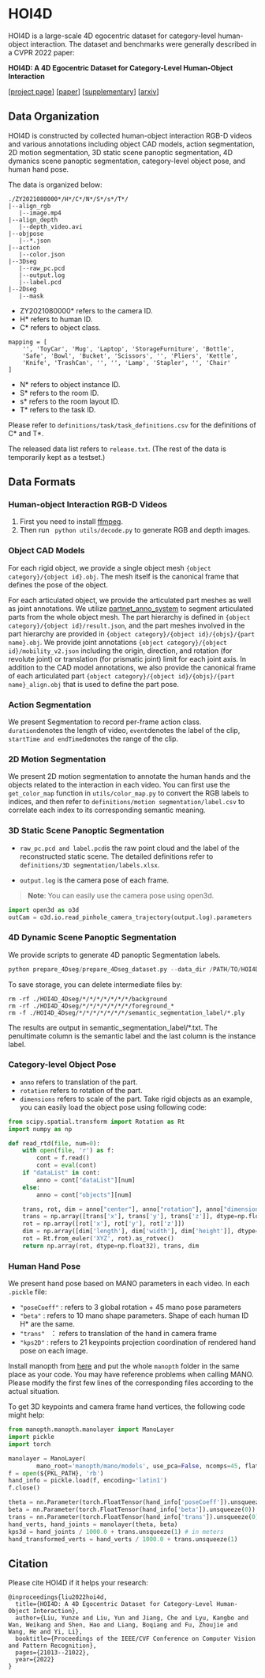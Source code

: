 # HOI4D

HOI4D is a large-scale 4D egocentric dataset for category-level human-object interaction. The dataset and benchmarks were generally described in a CVPR 2022 paper:

**HOI4D: A 4D Egocentric Dataset for Category-Level Human-Object Interaction**

[[project page](https://hoi4d.github.io/)] [[paper](https://hoi4d.github.io/HOI4D_cvpr2022.pdf)] [[supplementary](https://hoi4d.github.io/supp_cvpr2022.pdf)] [[arxiv](https://arxiv.org/pdf/2203.01577.pdf)]

## Data Organization

HOI4D is constructed by collected human-object interaction RGB-D videos and various annotations including object CAD models, action segmentation, 2D motion segmentation, 3D static scene panoptic segmentation, 4D dymanics scene panoptic segmentation, category-level object pose, and human hand pose.

The data is organized below:
```
./ZY2021080000*/H*/C*/N*/S*/s*/T*/
|--align_rgb
   |--image.mp4
|--align_depth
   |--depth_video.avi
|--objpose
   |--*.json
|--action
   |--color.json
|--3Dseg
   |--raw_pc.pcd
   |--output.log
   |--label.pcd
|--2Dseg
   |--mask
```
- ZY2021080000* refers to the camera ID.
- H* refers to human ID.
- C* refers to object class.    
```
mapping = [
    '', 'ToyCar', 'Mug', 'Laptop', 'StorageFurniture', 'Bottle',
    'Safe', 'Bowl', 'Bucket', 'Scissors', '', 'Pliers', 'Kettle',
    'Knife', 'TrashCan', '', '', 'Lamp', 'Stapler', '', 'Chair'
]
```
- N* refers to object instance ID.
- S* refers to the room ID.
- s* refers to the room layout ID.
- T* refers to the task ID.

Please refer to ```definitions/task/task_definitions.csv``` for the definitions of C\* and T\*.

The released data list refers to ```release.txt```. (The rest of the data is temporarily kept as a testset.)
## Data Formats

### Human-object Interaction RGB-D Videos

1. First you need to install [ffmpeg](https://ffmpeg.org/).
2. Then run ``` python utils/decode.py``` to generate RGB and depth images.

### Object CAD Models

For each rigid object, we provide a single object mesh ```{object category}/{object id}.obj```. The mesh itself is the canonical frame that defines the pose of the object.

For each articulated object, we provide the articulated part meshes as well as joint annotations. We utilize [partnet_anno_system](https://github.com/daerduoCarey/partnet_anno_system) to segment articulated parts from the whole object mesh. The part hierarchy is defined in ```{object category}/{object id}/result.json```, and the part meshes involved in the part hierarchy are provided in ```{object category}/{object id}/{objs}/{part name}.obj```. We provide joint annotations ```{object category}/{object id}/mobility_v2.json``` including the origin, direction, and rotation (for revolute joint) or translation (for prismatic joint) limit for each joint axis. In addition to the CAD model annotations, we also provide the canonical frame of each articulated part ```{object category}/{object id}/{objs}/{part name}_align.obj``` that is used to define the part pose.

### Action Segmentation

We present Segmentation to record per-frame action class. ```duration```denotes the length of video, ```event```denotes the label of the clip, ```startTime and endTime```denotes the range of the clip.


### 2D Motion Segmentation

We present 2D motion segmentation to annotate the human hands and the objects related to the interaction in each video. You can first use the ```get_color_map``` function in ```utils/color_map.py``` to convert the RGB labels to indices, and then refer to ```definitions/motion segmentation/label.csv``` to correlate each index to its corresponding semantic meaning.

### 3D Static Scene Panoptic Segmentation

- ```raw_pc.pcd and label.pcd```is the raw point cloud and the label of the reconstructed static scene. The detailed definitions refer to ```definitions/3D segmentation/labels.xlsx```.

- ```output.log``` is the camera pose of each frame.

>**Note**: You can easily use the camera pose using open3d.
```python
import open3d as o3d
outCam = o3d.io.read_pinhole_camera_trajectory(output.log).parameters
```

### 4D Dynamic Scene Panoptic Segmentation

We provide scripts to generate 4D panoptic Segmentation labels. 
```python
python prepare_4Dseg/prepare_4Dseg_dataset.py --data_dir /PATH/TO/HOI4D --output_dir /PATH/TO/HOI4D_4Dseg
```
To save storage, you can delete intermediate files by:
```
rm -rf ./HOI4D_4Dseg/*/*/*/*/*/*/*/background
rm -rf ./HOI4D_4Dseg/*/*/*/*/*/*/*/foreground_*
rm -f ./HOI4D_4Dseg/*/*/*/*/*/*/*/semantic_segmentation_label/*.ply
```
The results are output in semantic_segmentation_label/*.txt. The penultimate column is the semantic label and the last column is the instance label. 

### Category-level Object Pose

- ```anno``` refers to translation of the part.
- ```rotation``` refers to rotation of the part.
- ```dimensions``` refers to scale of the part.
Take rigid objects as an example, you can easily load the object pose using following code: 

```python
from scipy.spatial.transform import Rotation as Rt
import numpy as np

def read_rtd(file, num=0):
    with open(file, 'r') as f:
        cont = f.read()
        cont = eval(cont)
    if "dataList" in cont:
        anno = cont["dataList"][num]
    else:
        anno = cont["objects"][num]

    trans, rot, dim = anno["center"], anno["rotation"], anno["dimensions"]
    trans = np.array([trans['x'], trans['y'], trans['z']], dtype=np.float32)
    rot = np.array([rot['x'], rot['y'], rot['z']])
    dim = np.array([dim['length'], dim['width'], dim['height']], dtype=np.float32)
    rot = Rt.from_euler('XYZ', rot).as_rotvec()
    return np.array(rot, dtype=np.float32), trans, dim
```

### Human Hand Pose

We present hand pose based on MANO parameters in each video. In each `.pickle` file:

- `"poseCoeff"` :  refers to 3 global rotation + 45 mano pose parameters
- `"beta"` :  refers to 10 mano shape parameters. Shape of each human ID H* are the same.
- `"trans" ` ： refers to translation of the hand in camera frame
- `"kps2D"` : refers to 21 keypoints projection coordination of rendered hand pose on each image.

Install manopth from [here](https://github.com/hassony2/manopth.git) and put the whole `manopth` folder in the same place as your code. You may have reference problems when calling MANO. Please modify the first few lines of the corresponding files according to the actual situation.

To get 3D keypoints and camera frame hand vertices, the following code might help:

```python
from manopth.manopth.manolayer import ManoLayer
import pickle
import torch

manolayer = ManoLayer(
        mano_root='manopth/mano/models', use_pca=False, ncomps=45, flat_hand_mean=True, side='right')
f = open(${PKL_PATH}, 'rb')
hand_info = pickle.load(f, encoding='latin1')
f.close()

theta = nn.Parameter(torch.FloatTensor(hand_info['poseCoeff']).unsqueeze(0))
beta = nn.Parameter(torch.FloatTensor(hand_info['beta']).unsqueeze(0))
trans = nn.Parameter(torch.FloatTensor(hand_info['trans']).unsqueeze(0))
hand_verts, hand_joints = manolayer(theta, beta)
kps3d = hand_joints / 1000.0 + trans.unsqueeze(1) # in meters
hand_transformed_verts = hand_verts / 1000.0 + trans.unsqueeze(1)
```

## Citation

Please cite HOI4D if it helps your research: 

```x
@inproceedings{liu2022hoi4d,
  title={HOI4D: A 4D Egocentric Dataset for Category-Level Human-Object Interaction},
  author={Liu, Yunze and Liu, Yun and Jiang, Che and Lyu, Kangbo and Wan, Weikang and Shen, Hao and Liang, Boqiang and Fu, Zhoujie and Wang, He and Yi, Li},
  booktitle={Proceedings of the IEEE/CVF Conference on Computer Vision and Pattern Recognition},
  pages={21013--21022},
  year={2022}
}
```
